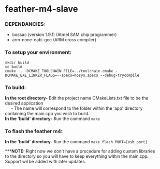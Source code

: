 # feather-m4-slave
### DEPENDANCIES:
- bossac (version 1.9.1) (Atmel SAM chip programmer)
- arm-none-eabi-gcc (ARM cross compiler)

### To setup your environment:
```
mkdir build
cd build
cmake .. -DCMAKE_TOOLCHAIN_FILE=../toolchain.cmake -DCMAKE_EXE_LINKER_FLAGS=--specs=nosys.specs --debug-trycompile
```

### To build:<br />
**In the root directory-** Edit the project name CMakeLists.txt file to be the desired application <br />
&nbsp;&nbsp;&nbsp;&nbsp;&nbsp;- The name will correspond to the folder within the 'app' directory containing the main.cpp you wish to build. <br />
**In the 'build' directory-** Run the command `make` <br />

### To flash the feather m4:<br />
**In the 'build' directory-** Run the command `make flash PORT=[usb_port]`<br />

**\***NOTE:** Right now we don't have a procedure for adding custom libraries to the directory so you will have to keep everything within the main.cpp. Support wil be added with later updates.
